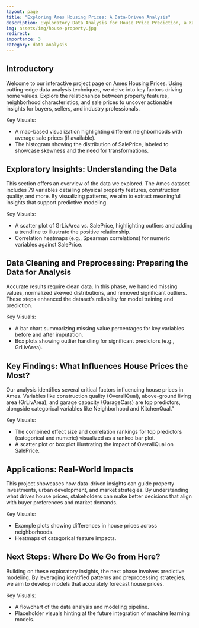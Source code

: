 ```yaml
---
layout: page
title: "Exploring Ames Housing Prices: A Data-Driven Analysis" 
description: Exploratory Data Analysis for House Price Prediction, a Kaggle competition
img: assets/img/house-property.jpg
redirect: 
importance: 3
category: data analysis 
---
```



## Introductory 

Welcome to our interactive project page on Ames Housing Prices. Using cutting-edge data analysis techniques, we delve into key factors driving home values. Explore the relationships between property features, neighborhood characteristics, and sale prices to uncover actionable insights for buyers, sellers, and industry professionals. 

Key Visuals:
- A map-based visualization highlighting different neighborhoods with average sale prices (if available).
- The histogram showing the distribution of SalePrice, labeled to showcase skewness and the need for transformations.

## Exploratory Insights: Understanding the Data 

This section offers an overview of the data we explored. The Ames dataset includes 79 variables detailing physical property features, construction quality, and more. By visualizing patterns, we aim to extract meaningful insights that support predictive modeling. 

Key Visuals:
- A scatter plot of GrLivArea vs. SalePrice, highlighting outliers and adding a trendline to illustrate the positive relationship.
- Correlation heatmaps (e.g., Spearman correlations) for numeric variables against SalePrice.

## Data Cleaning and Preprocessing: Preparing the Data for Analysis 
Accurate results require clean data. In this phase, we handled missing values, normalized skewed distributions, and removed significant outliers. These steps enhanced the dataset’s reliability for model training and prediction. 

Key Visuals:
- A bar chart summarizing missing value percentages for key variables before and after imputation.
- Box plots showing outlier handling for significant predictors (e.g., GrLivArea).

## Key Findings: What Influences House Prices the Most? 
Our analysis identifies several critical factors influencing house prices in Ames. Variables like construction quality (OverallQual), above-ground living area (GrLivArea), and garage capacity (GarageCars) are top predictors, alongside categorical variables like Neighborhood and KitchenQual.”

Key Visuals:
- The combined effect size and correlation rankings for top predictors (categorical and numeric) visualized as a ranked bar plot.
- A scatter plot or box plot illustrating the impact of OverallQual on SalePrice.

## Applications: Real-World Impacts 
This project showcases how data-driven insights can guide property investments, urban development, and market strategies. By understanding what drives house prices, stakeholders can make better decisions that align with buyer preferences and market demands. 

Key Visuals:
- Example plots showing differences in house prices across neighborhoods.
- Heatmaps of categorical feature impacts.

## Next Steps: Where Do We Go from Here? 
Building on these exploratory insights, the next phase involves predictive modeling. By leveraging identified patterns and preprocessing strategies, we aim to develop models that accurately forecast house prices. 

Key Visuals:
- A flowchart of the data analysis and modeling pipeline.
- Placeholder visuals hinting at the future integration of machine learning models.
